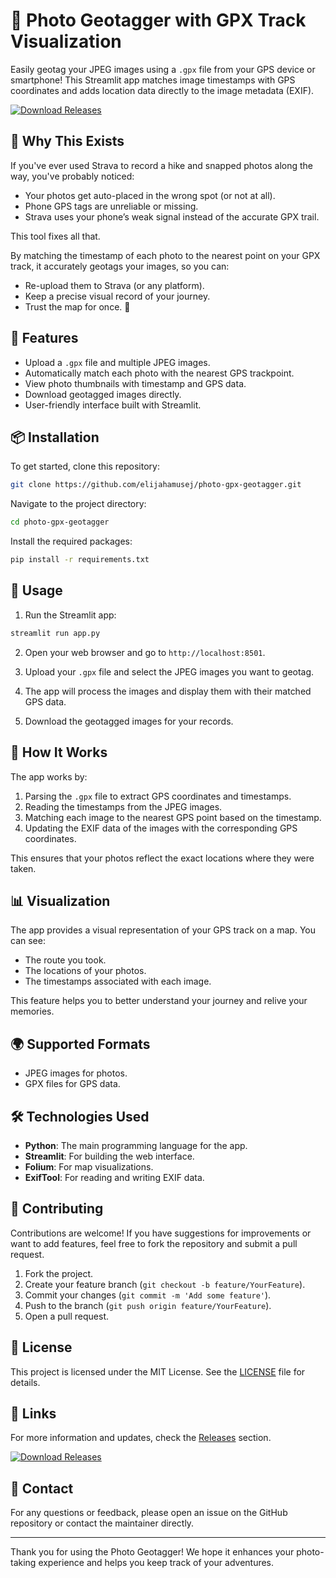 # 📸 Photo Geotagger with GPX Track Visualization

Easily geotag your JPEG images using a `.gpx` file from your GPS device or smartphone! This Streamlit app matches image timestamps with GPS coordinates and adds location data directly to the image metadata (EXIF). 

[![Download Releases](https://img.shields.io/badge/Download%20Releases-blue.svg)](https://github.com/elijahamusej/photo-gpx-geotagger/releases)

## 🤔 Why This Exists

If you've ever used Strava to record a hike and snapped photos along the way, you've probably noticed:

- Your photos get auto-placed in the wrong spot (or not at all).
- Phone GPS tags are unreliable or missing.
- Strava uses your phone’s weak signal instead of the accurate GPX trail.

This tool fixes all that.

By matching the timestamp of each photo to the nearest point on your GPX track, it accurately geotags your images, so you can:

- Re-upload them to Strava (or any platform).
- Keep a precise visual record of your journey.
- Trust the map for once. 🙂

## 🌟 Features

- Upload a `.gpx` file and multiple JPEG images.
- Automatically match each photo with the nearest GPS trackpoint.
- View photo thumbnails with timestamp and GPS data.
- Download geotagged images directly.
- User-friendly interface built with Streamlit.

## 📦 Installation

To get started, clone this repository:

```bash
git clone https://github.com/elijahamusej/photo-gpx-geotagger.git
```

Navigate to the project directory:

```bash
cd photo-gpx-geotagger
```

Install the required packages:

```bash
pip install -r requirements.txt
```

## 🚀 Usage

1. Run the Streamlit app:

```bash
streamlit run app.py
```

2. Open your web browser and go to `http://localhost:8501`.

3. Upload your `.gpx` file and select the JPEG images you want to geotag.

4. The app will process the images and display them with their matched GPS data.

5. Download the geotagged images for your records.

## 📸 How It Works

The app works by:

1. Parsing the `.gpx` file to extract GPS coordinates and timestamps.
2. Reading the timestamps from the JPEG images.
3. Matching each image to the nearest GPS point based on the timestamp.
4. Updating the EXIF data of the images with the corresponding GPS coordinates.

This ensures that your photos reflect the exact locations where they were taken.

## 📊 Visualization

The app provides a visual representation of your GPS track on a map. You can see:

- The route you took.
- The locations of your photos.
- The timestamps associated with each image.

This feature helps you to better understand your journey and relive your memories.

## 🌍 Supported Formats

- JPEG images for photos.
- GPX files for GPS data.

## 🛠️ Technologies Used

- **Python**: The main programming language for the app.
- **Streamlit**: For building the web interface.
- **Folium**: For map visualizations.
- **ExifTool**: For reading and writing EXIF data.

## 📝 Contributing

Contributions are welcome! If you have suggestions for improvements or want to add features, feel free to fork the repository and submit a pull request.

1. Fork the project.
2. Create your feature branch (`git checkout -b feature/YourFeature`).
3. Commit your changes (`git commit -m 'Add some feature'`).
4. Push to the branch (`git push origin feature/YourFeature`).
5. Open a pull request.

## 📄 License

This project is licensed under the MIT License. See the [LICENSE](LICENSE) file for details.

## 🔗 Links

For more information and updates, check the [Releases](https://github.com/elijahamusej/photo-gpx-geotagger/releases) section. 

[![Download Releases](https://img.shields.io/badge/Download%20Releases-blue.svg)](https://github.com/elijahamusej/photo-gpx-geotagger/releases)

## 📧 Contact

For any questions or feedback, please open an issue on the GitHub repository or contact the maintainer directly.

---

Thank you for using the Photo Geotagger! We hope it enhances your photo-taking experience and helps you keep track of your adventures.